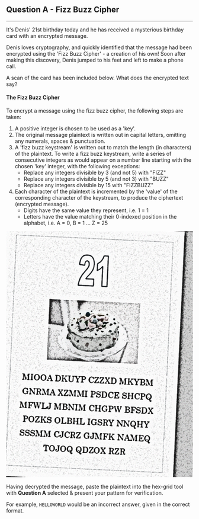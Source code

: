 
## Question A - Fizz Buzz Cipher

-----

It's Denis' 21st birthday today and he has received a mysterious birthday card with an encrypted message. 

Denis loves cryptography, and quickly identified that the message had been encrypted using the 'Fizz Buzz Cipher' - a creation of his own! Soon after making this discovery, Denis jumped to his feet and left to make a phone call.

A scan of the card has been included below. What does the encrypted text say?

#### The Fizz Buzz Cipher

To encrypt a message using the fizz buzz cipher, the following steps are taken:

1) A positive integer is chosen to be used as a 'key'.
2) The original message plaintext is written out in capital letters, omitting any numerals, spaces & punctuation.
3) A 'fizz buzz keystream' is written out to match the length (in characters) of the plaintext. To write a fizz buzz keystream, write a series of consecutive integers as would appear on a number line starting with the chosen 'key' integer, with the following exceptions:
    - Replace any integers divisible by 3 (and not 5) with "FIZZ"
    - Replace any integers divisible by 5 (and not 3) with "BUZZ"
    - Replace any integers divisible by 15 with "FIZZBUZZ"
4) Each character of the plaintext is incremented by the 'value' of the corresponding character of the keystream, to produce the ciphertext (encrypted message).
    - Digits have the same value they represent, i.e. 1 = 1
    - Letters have the value matching their 0-indexed position in the alphabet, i.e. A = 0, B = 1 ... Z = 25


![Image](./DenisBirthday.png)


Having decrypted the message, paste the plaintext into the hex-grid tool with **Question A** selected & present your pattern for verification.

For example, ```HELLOWORLD``` would be an incorrect answer, given in the correct format.